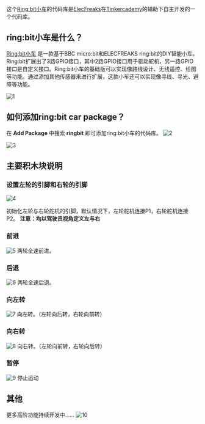 这个[Ring:bit小车](http://www.elecfreaks.com/estore/ring-bit-car-mirco-bit-educational-smart-robot-kit-for-kids.html)的代码库是[ElecFreaks](https://www.elecfreaks.com/)在[Tinkercademy](https://tinkercademy.com/)的辅助下自主开发的一个代码库。

## ring:bit小车是什么？

[Ring:bit小车](http://www.elecfreaks.com/estore/ring-bit-car-mirco-bit-educational-smart-robot-kit-for-kids.html) 是一款基于BBC micro:bit和ELECFREAKS ring:bit的DIY智能小车。Ring:bit扩展出了3路GPIO接口，其中2路GPIO接口用于驱动舵机，另一路GPIO接口是自定义接口。Ring:bit小车的基础版可以实现像路线设计、无线遥控、绘图等功能。通过添加其他传感器来进行扩展，这款小车还可以实现像寻线、寻光、避障等功能。 

![1](https://i.imgur.com/etm0cGB.png)

## 如何添加ring:bit car package？
在 **Add Package** 中搜索 **ringbit** 即可添加ring:bit小车的代码库。
![2](https://i.imgur.com/Ruh0MxU.png)

![3](https://i.imgur.com/kiO9N67.png)

## 主要积木块说明
### 设置左轮的引脚和右轮的引脚
![4](https://i.imgur.com/aq4GLkQ.png)

初始化左轮与右轮舵机的引脚，默认情况下，左轮舵机连接P1，右轮舵机连接P2。
**注意：均以驾驶员视角定义左与右**

### 前进
![5](https://i.imgur.com/QLVHllr.png)
两轮全速前进。

### 后退
![6](https://i.imgur.com/ToNFNcW.png)
两轮全速后退。

### 向左转
![7](https://i.imgur.com/KkLjxFP.png)
向左转。（左轮向后转，右轮向前转）

### 向右转
![8](https://i.imgur.com/sjq6PSt.png)
向右转。（左轮向前转，右轮向后转）

### 暂停
![9](https://i.imgur.com/fDaWOeJ.png)
停止运动

## 其他
更多高阶功能持续开发中……
![10](https://i.imgur.com/D5VkmRg.png)
